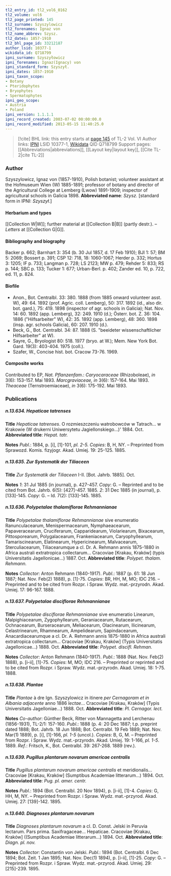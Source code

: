 ```yaml
---
tl2_entry_id: tl2_vol6_0162
tl2_volume: vol6
tl2_page_printed: 145
tl2_surname: Szyszylowicz
tl2_forenames: Ignaz von
tl2_name_abbrev: Szysz.
tl2_dates: 1857-1910
tl2_bhl_page_id: 33212187
author_lsid: 10377-1
wikidata_id: Q718799
ipni_surname: Szyszyłowicz
ipni_forenames: Ignaz(Ignacy) von
ipni_standard_form: Szyszył.
ipni_dates: 1857-1910
ipni_taxon_scope: 
- Botany
- Pteridophytes
- Bryophytes
- Spermatophytes
ipni_geo_scope: 
- Austria
- Poland
ipni_version: 1.1.1.1
ipni_record_created: 2003-07-02 00:00:00.0
ipni_record_modified: 2013-05-15 11:40:25.0
---
```


> [!cite] BHL link: this entry starts at [page 145](https://www.biodiversitylibrary.org/page/33212187) of TL-2 Vol. VI
> Author links: [IPNI](https://www.ipni.org/a/10377-1) LSID 10377-1, [Wikidata](https://www.wikidata.org/wiki/Q718799) QID Q718799
> Support pages: [[Abbreviations|abbreviations]], [[Layout key|layout key]], [[Cite TL-2|cite TL-2]]

### Author

Szyszylowicz, Ignaz von (1857-1910), Polish botanist; volunteer assistant at the Hofmuseum Wien (W) 1885-1891; professor of botany and director of the Agricultural College at Lemberg (Lwow) 1891-1909; inspector of agricultural schools in Galicia 1898. 
**Abbreviated name**: *Szysz.* \[standard form in IPNI: *Szyszył.*\]

#### Herbarium and types

[[Collection W|W]]; further material at [[Collection B|B]] (partly destr.). – *Letters* at [[Collection G|G]].

#### Bibliography and biography

Backer p. 662; Barnhart 3: 354 (b. 30 Jul 1857, d. 17 Feb 1910); BJI 1: 57; BM 5: 2069; Bossert p. 391; CSP 12: 718, 18: 1060-1067; Herder p. 332; Hortus 3: 1205; IF p. 733; Langman p. 728; LS 2123; MW p. 479; Rehder 5: 833; RS p. 144; SBC p. 133; Tucker 1: 677; Urban-Berl. p. 402; Zander ed. 10, p. 722, ed. 11, p. 824.

#### Biofile

- Anon., Bot. Centralbl. 33: 380. 1888 (from 1885 onward volunteer asst. W), 49: 64. 1892 (prof. Agric. coll. Lemberg), 50: 317. 1892 (id., also dir. bot. gard.), 75: 419. 1898 (inspector of agr. schools in Galicia); Nat. Nov. 14: 60. 1892 (app. Lemberg), 32: 249. 1910 (d.); Österr. bot. Z. 36: 104. 1886 ("Hilfsarbeiter" W), 42: 35. 1892 (app. Lemberg), 48: 360. 1898 (insp. agr. schools Galicia), 60: 207. 1910 (d.).
- Beck, G., Bot. Centralbl. 34: 87. 1888 (S. "beeideter wissenschaftlicher Hilfsarbeiter" at W).
- Sayre, G., Bryologist 80: 518. 1977 (bryo. at W.); Mem. New York Bot. Gard. 19(3): 403-404. 1975 (coll.).
- Szafer, W., Concise hist. bot. Cracow 73-76. 1969.

#### Composite works

Contributed to EP, *Nat. Pflanzenfam*.: *Caryocaraceae* (Rhizoboleae), *in* 3(6): 153-157. Mai 1893.
*Marcgraviaceae, in* 3(6): 157-164. Mai 1893.
*Theaceae* (Ternstroemiaceae), *in* 3(6): 175-192. Mai 1893.

### Publications

##### n.13.634. Hepaticae tatrenses

**Title**
*Hepaticae tatrenses*. O rozmieszczeniu watrobowców w Tatrach... w Krakowie (W drukerni Uniwersytetu Jagiellonskiego...)' 1884. Oct.
**Abbreviated title**: *Hepat. tatr.*

**Notes**
*Publ*.: 1884, p. \[i\], \[1\]-101, *pl. 2-5. Copies*: B, H, NY. – Preprinted from Sprawozd. Komis. fizyjogr. Akad. Umiej. 19: 25-125. 1885.

##### n.13.635. Zur Systematik der Tiliaceen

**Title**
*Zur Systematik der Tiliaceen* I-II. \[Bot. Jahrb. 1885\]. Oct.

**Notes**
*1*: 31 Jul 1885 (in journal), p. 427-457. *Copy*: G. – Reprinted and to be cited from Bot. Jahrb. 6(5): \[427\]-457. 1885.
*2*: 31 Dec 1885 (in journal), p. \[133\]-145. *Copy*: G. – Id. 7(2): \[133\]-145. 1885.

##### n.13.636. Polypetalae thalamiflorae Rehmannianae

**Title**
*Polypetalae thalamiflorae Rehmannianae* sive enumeratio Ranunculacearum, Menispermacearum, Nymphaeacearum, Papaveracearum, Cruciferarum, Capparidearum, Violariearum, Bixacearum, Pittosporearum, Polygalacearum, Frankeniacearum, Caryophyllearum, Tamariscinearum, Elatinearum, Hypericinearum, Malvacearum, Sterculiacearum, Tiliacearumque a cl. Dr. A. Rehmann annis 1875-1880 in Africa australi extratropica collectarum... Cracoviae \[Krakau, Kraków\] (typis Universitatis Jagellonicae...) 1887. Oct.
**Abbreviated title**: *Polypet. thalam. Rehmann.*

**Notes**
*Collector*: Anton Rehmann (1840-1917).
*Publ*.: 1887 (p. 61: 18 Jun 1887; Nat. Nov. Feb(2) 1888), p. \[1\]-75. *Copies*: BR, HH, M, MO; IDC 216. – Preprinted and to be cited from Rozpr. i Spraw. Wydz. mat.-przyrodn. Akad. Umiej. 17: 96-167. 1888.

##### n.13.637. Polypetalae disciflorae Rehmannianae

**Title**
*Polypetalae disciflorae Rehmannianae* sive enumeratio Linearum, Malpighiacearum, Zygophyllearum, Geraniacearum, Rutacearum, Ochnacearum, Burseracearum, Meliacearum, Olacinearum, Ilicinearum, Celastrinearum, Rhamnearum, Ampelidearum, Sapindacearum, Anacardiacearumque a cl. Dr. A. Rehmann annis 1875-1880 in Africa australi extratropica collectarum... Cracoviae \[Krakau, Kraków\] (Typis Universitatis Jagellonicae...) 1888. Oct.
**Abbreviated title**: *Polypet. discifl. Rehman.*

**Notes**
*Collector*: Anton Rehmann (1840-1917).
*Publ*.: 1888 (Nat. Nov. Feb(2) 1888), p. \[i-ii\], \[1\]-75. *Copies*: M, MO; IDC 216. – Preprinted or reprinted and to be cited from Rozpr. i Spraw. Wydz. mat.-przyrodn. Akad. Umiej. 18: 1-75. 1888.

##### n.13.638. Plantae

**Title**
*Plantae* à dre Ign. Szyszylowicz in itinere *per Cernagoram et in Albania adjacente* anno 1886 *lectae*... Cracoviae \[Krakau, Kraków\] (Typis Universitatis Jagelloniae...) 1888. Oct.
**Abbreviated title**: *Pl. Cernagor. lect.*

**Notes**
*Co-author*: Günther Beck, Ritter von Mannagetta and Lerchenau (1856-1931), TL-2/1: 157-160.
*Publ*.: 1888 (p. 4: 20 Dec 1887; t.p. preprint dated 1888; Bot. Jahrb. 18 Jun 1888; Bot. Centralbl. 19 Feb 1889; Nat. Nov. Mar(1) 1889), p. \[i\], \[1\]-166, *pl. 1-5* (uncol.).
*Copies*: B, G, M. – Preprinted from Rozpr. i Spraw. Wydz. mat.-przyrodn. Akad. Umiej. 19: 1-166, *pl. 1-5*. 1889.
*Ref*.: Fritsch, K., Bot. Centralbl. 39: 267-268. 1889 (rev.).

##### n.13.639. Pugillus plantarum novarum americae centralis

**Title**
*Pugillus plantarum novarum americae centralis* et meridionalis... Cracoviae \[Krakau, Kraków\] (Sumptibus Academiae litterarum...) 1894. Oct.
**Abbreviated title**: *Pug. pl. amer. centr.*

**Notes**
*Publ*.: 1894 (Bot. Centralbl. 20 Nov 1894), p. \[i-ii\], \[1\]-4. *Copies*: G, HH, M, NY. – Preprinted from Rozpr. i Spraw. Wydz. mat.-przyrod. Akad. Umiej. 27: \[139\]-142. 1895.

##### n.13.640. Diagnoses plantarum novarum

**Title**
*Diagnoses plantarum novarum* a cl. D. Const. Jelski in Peruvia lectarum. Pars prima. Saxifragaceae... Hepaticae. Cracoviae \[Krakau, Kraków\] ((Sumptibus Academiae litterarum...) 1894. Oct.
**Abbreviated title**: *Diagn. pl. nov.*

**Notes**
*Collector*: Constantin von Jelski.
*Publ*.: 1894 (Bot. Centralbl. 6 Dec 1894; Bot. Zeit. 1 Jan 1895; Nat. Nov. Dec(1) 1894), p. \[i-ii\], \[1\]-25. *Copy*: G. – Preprinted from Rozpr. i Spraw. Wydz. mat.-przyrod. Akad. Umiej. 29: \[215\]-239. 1895.

